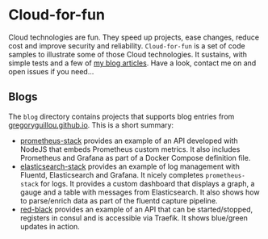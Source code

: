 # Cloud-for-fun

Cloud technologies are fun. They speed up projects, ease changes, reduce cost
and improve security and reliability. `Cloud-for-fun` is a set of code samples
to illustrate some of those Cloud technologies. It sustains, with simple tests
and a few of [my blog articles](https://gregoryguillou.github.io). Have a look,
contact me on and open issues if you need...

## Blogs

The `blog` directory contains projects that supports blog entries from
[gregoryguillou.github.io](https://gregoryguillou.github.io). This is a short
summary:

- [prometheus-stack](https://github.com/gregoryguillou/cloud-for-fun/tree/master/blog/prometheus-stack)
  provides an example of an API developed with NodeJS that embeds Prometheus
  custom metrics. It also includes Prometheus and Grafana as part of a Docker
  Compose definition file.
- [elasticsearch-stack](https://github.com/gregoryguillou/cloud-for-fun/tree/master/blog/elasticsearch-stack)
  provides an example of log management with Fluentd, Elasticsearch
  and Grafana. It nicely completes `prometheus-stack` for logs. It provides a
  custom dashboard that displays a graph, a gauge and a table with messages
  from Elasticsearch. It also shows how to parse/enrich data as part of the
  fluentd capture pipeline.
- [red-black](https://github.com/gregoryguillou/cloud-for-fun/tree/master/blog/red-black)
  provides an example of an API that can be started/stopped, registers in
  consul and is accessible via Traefik. It shows blue/green updates in
  action.

